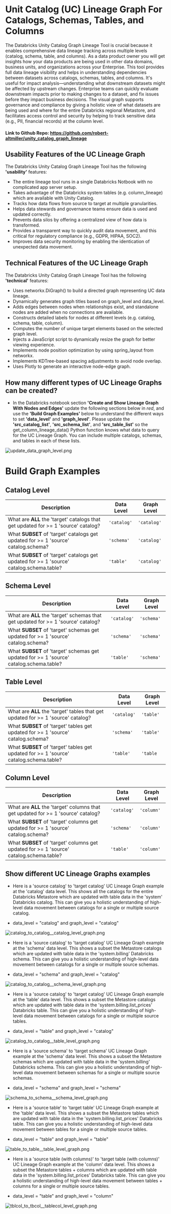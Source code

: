# Unit Catalog (UC) Lineage Graph For Catalogs, Schemas, Tables, and Columns

The Databricks Unity Catalog Graph Lineage Tool is crucial because it enables comprehensive data lineage tracking across multiple levels (catalog, schema, table, and columns).  As a data product owner you will get insights how your data products are being used in other data domains,
business units, and organizations across your Enterprise.  This tool provides full data lineage visibility and helps in understanding dependencies between datasets across catalogs, schemas, tables, and columns.  It's useful for impact analysis—understanding what downstream 
datasets might be affected by upstream changes.  Enterprise teams can quickly evaluate downstream impacts prior to making changes to a dataset, and fix issues before they impact business decisions.  The visual graph supports governance and compliance by giving a holistic view of 
what datasets are being used and where for the entire Databricks regional Metastore, and facilitates access control and security by helping to track sensitive data (e.g., PII, financial records) at the column level.

#### Link to Github Repo: https://github.com/robert-altmiller/unity_catalog_graph_lineage

## Usability Features of the UC Lineage Graph

The Databricks Unity Catalog Graph Lineage Tool has the following __'usability'__ features:

- The entire lineage tool runs in a single Databricks Notbook with no complicated app server setup.
- Takes advantage of the Databricks system tables (e.g. column_lineage) which are available with Unity Catalog.
- Tracks how data flows from source to target at multiple granularities.
- Helps data stewards and governance teams ensure data is used and updated correctly.
- Prevents data silos by offering a centralized view of how data is transformed.
- Provides a transparent way to quickly audit data movement, and this critical for regulatory compliance (e.g., GDPR, HIPAA, SOC2).
- Improves data security monitoring by enabling the identication of unexpected data movement.

## Technical Features of the UC Lineage Graph

The Databricks Unity Catalog Graph Lineage Tool has the following __'technical'__ features:

- Uses networkx.DiGraph() to build a directed graph representing UC data lineage.
- Dynamically generates graph titles based on graph_level and data_level.
- Adds edges between nodes when relationships exist, and standalone nodes are added when no connections are available.
- Constructs detailed labels for nodes at different levels (e.g. catalog, schema, table, column).
- Computes the number of unique target elements based on the selected graph level.
- Injects a JavaScript script to dynamically resize the graph for better viewing experience.
- Implements node position optimization by using spring_layout from networkx.
- Implements KDTree-based spacing adjustments to avoid node overlap.
- Uses Plotly to generate an interactive node-edge graph.

## How many different types of UC Lineage Graphs can be created?

- In the Databricks notebook section __'Create and Show Lineage Graph With Nodes and Edges'__ update the following sections below in _red_, and use the __'Build Graph Examples'__ below to understand the different ways to set __'data_level'__ and __'graph_level'__.  Please update the  __'src_catalog_list'__, __'src_schema_list'__, and __'src_table_list'__ so the get_column_lineage_data() Python function knows what data to query for the UC Lineage Graph.  You can include multiple catalogs, schemas, and tables in each of these lists.

![update_data_graph_level.png](/readme_images/update_data_graph_level.png)

# Build Graph Examples

## Catalog Level
| Description | Data Level | Graph Level |
|------------|-----------|-------------|
| What are **ALL** the 'target' catalogs that get updated for >= 1 'source' catalog? | `'catalog'` | `'catalog'` |
| What **SUBSET** of 'target' catalogs get updated for >= 1 'source' catalog.schema? | `'schema'` | `'catalog'` |
| What **SUBSET** of 'target' catalogs get updated for >= 1 'source' catalog.schema.table? | `'table'` | `'catalog'` |

## Schema Level
| Description | Data Level | Graph Level |
|------------|-----------|-------------|
| What are **ALL** the 'target' schemas that get updated for >= 1 'source' catalog? | `'catalog'` | `'schema'` |
| What **SUBSET** of 'target' schemas get updated for >= 1 'source' catalog.schema? | `'schema'` | `'schema'` |
| What **SUBSET** of 'target' schemas get updated for >= 1 'source' catalog.schema.table? | `'table'` | `'schema'` |

## Table Level
| Description | Data Level | Graph Level |
|------------|-----------|-------------|
| What are **ALL** the 'target' tables that get updated for >= 1 'source' catalog? | `'catalog'` | `'table'` |
| What **SUBSET** of 'target' tables get updated for >= 1 'source' catalog.schema? | `'schema'` | `'table'` |
| What **SUBSET** of 'target' tables get updated for >= 1 'source' catalog.schema.table? | `'table'` | `'table` |

## Column Level
| Description | Data Level | Graph Level |
|------------|-----------|-------------|
| What are **ALL** the 'target' columns that get updated for >= 1 'source' catalog? | `'catalog'` | `'column'` |
| What **SUBSET** of 'target' columns get updated for >= 1 'source' catalog.schema? | `'schema'` | `'column'` |
| What **SUBSET** of 'target' columns get updated for >= 1 'source' catalog.schema.table? | `'table'` | `'column'` |

## Show different UC Lineage Graphs examples

- Here is a 'source catalog' to 'target catalog' UC Lineage Graph example at the 'catalog' data level.  This shows all the catalogs for the entire Databricks Metastore which are updated
with table data in the 'system' Databricks catalog.  This can give you a holistic understanding of high-level data movement between catalogs for a single or multiple source catalog.

- data_level = "catalog" and graph_level = "catalog"

![catalog_to_catalog__catalog_level_graph.png](/readme_images/catalog_to_catalog__catalog_level_graph.png)

- Here is a 'source catalog' to 'target catalog' UC Lineage Graph example at the 'schema' data level.  This shows a subset the Metastore catalogs which are updated
with table data in the 'system.billing' Databricks schema.  This can give you a holistic understanding of high-level data movement between catalogs for a single or multiple source schemas.

- data_level = "schema" and graph_level = "catalog"

![catalog_to_catalog__schema_level_graph.png](/readme_images/catalog_to_catalog__schema_level_graph.png)

- Here is a 'source catalog' to 'target catalog' UC Lineage Graph example at the 'table' data level.  This shows a subset the Metastore catalogs which are updated
with table data in the 'system.billing.list_prices' Databricks table.  This can give you a holistic understanding of high-level data movement between catalogs for a single or multiple source tables.

- data_level = "table" and graph_level = "catalog"

![catalog_to_catalog__table_level_graph.png](/readme_images/catalog_to_catalog__table_level_graph.png)


- Here is a 'source schema' to 'target schema' UC Lineage Graph example at the 'schema' data level.  This shows a subset the Metastore schemas which are updated
with table data in the 'system.billing' Databricks schema.  This can give you a holistic understanding of high-level data movement between schemas for a single or multiple source schemas.

- data_level = "schema" and graph_level = "schema"

![schema_to_schema__schema_level_graph.png](/readme_images/schema_to_schema__schema_level_graph.png)

- Here is a 'source table' to 'target table' UC Lineage Graph example at the 'table' data level.  This shows a subset the Metastore tables which are updated
with table data in the 'system.billing.list_prices' Databricks table.  This can give you a holistic understanding of high-level data movement between tables for a single or multiple source tables.

- data_level = "table" and graph_level = "table"

![table_to_table__table_level_graph.png](/readme_images/table_to_table__table_level_graph.png)

- Here is a 'source table (with columns)' to 'target table (with columns)' UC Lineage Graph example at the 'column' data level.  This shows a subset the Metastore tables + columns which are updated
with table data in the 'system.billing.list_prices' Databricks table.  This can give you a holistic understanding of high-level data movement between tables + columns for a single or multiple source tables.

- data_level = "table" and graph_level = "column"

![tblcol_to_tbcol__tablecol_level_graph.png](/readme_images/tblcol_to_tbcol__tablecol_level_graph.png)